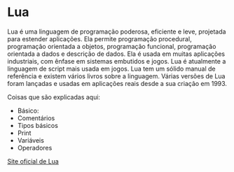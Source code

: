 # Lua

Lua é uma linguagem de programação poderosa, eficiente e leve, projetada para estender aplicações. Ela permite programação procedural, programação orientada a objetos, programação funcional, programação orientada a dados e descrição de dados.
Ela é usada em muitas aplicações industriais, com ênfase em sistemas embutidos e jogos. Lua é atualmente a linguagem de script mais usada em jogos. Lua tem um sólido manual de referência e existem vários livros sobre a linguagem. Várias versões de Lua foram lançadas e usadas em aplicações reais desde a sua criação em 1993.

Coisas que são explicadas aqui:
* Básico:
* Comentários
* Tipos básicos
* Print
* Variáveis
* Operadores

[Site oficial de Lua](https://www.lua.org/)

